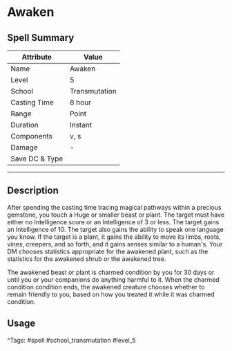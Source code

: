 # Awaken

## Spell Summary

| Attribute        | Value                  |
|------------------|------------------------|
| Name             | Awaken                 |
| Level            | 5                |
| School           | Transmutation          |
| Casting Time     | 8 hour              |
| Range            | Point            |
| Duration         | Instant             |
| Components       | v, s             |
| Damage           | -               |
| Save DC & Type   |              |

---

## Description

After spending the casting time tracing magical pathways within a precious gemstone, you touch a Huge or smaller beast or plant. The target must have either no Intelligence score or an Intelligence of 3 or less. The target gains an Intelligence of 10. The target also gains the ability to speak one language you know. If the target is a plant, it gains the ability to move its limbs, roots, vines, creepers, and so forth, and it gains senses similar to a human's. Your DM chooses statistics appropriate for the awakened plant, such as the statistics for the awakened shrub or the awakened tree.

The awakened beast or plant is charmed condition by you for 30 days or until you or your companions do anything harmful to it. When the charmed condition condition ends, the awakened creature chooses whether to remain friendly to you, based on how you treated it while it was charmed condition.

## Usage


^Tags: #spell #school_transmutation #level_5